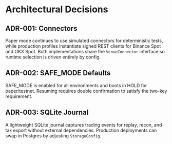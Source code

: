 # Architectural Decisions

## ADR-001: Connectors
Paper mode continues to use simulated connectors for deterministic tests, while production profiles instantiate signed REST clients for Binance Spot and OKX Spot. Both implementations share the `VenueConnector` interface so runtime selection is driven entirely by config.

## ADR-002: SAFE_MODE Defaults
SAFE_MODE is enabled for all environments and boots in HOLD for paper/testnet. Resuming requires double confirmation to satisfy the two-key requirement.

## ADR-003: SQLite Journal
A lightweight SQLite journal captures trading events for replay, recon, and tax export without external dependencies. Production deployments can swap in Postgres by adjusting `StorageConfig`.
